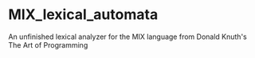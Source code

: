 # MIX_lexical_automata
 
An unfinished lexical analyzer for the MIX language from Donald Knuth's The Art of Programming
